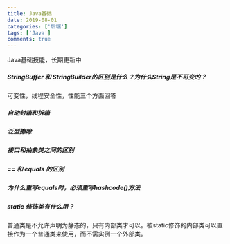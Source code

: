 ```yaml
---
title: Java基础
date: 2019-08-01
categories: ['后端']
tags: ['Java']
comments: true
---
```


Java基础技能，长期更新中

<!--more-->

##### StringBuffer 和 StringBuilder的区别是什么？为什么String是不可变的？

  可变性，线程安全性，性能三个方面回答

##### 自动封箱和拆箱
##### 泛型擦除
##### 接口和抽象类之间的区别
##### == 和 equals 的区别
##### 为什么重写equals时，必须重写hashcode()方法
##### static 修饰类有什么用？
  普通类是不允许声明为静态的，只有内部类才可以。被static修饰的内部类可以直接作为一个普通类来使用，而不需实例一个外部类。
